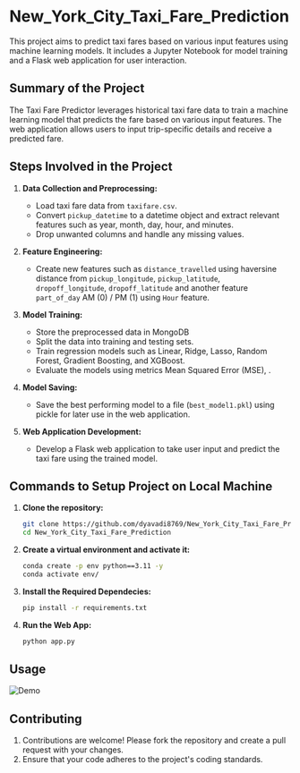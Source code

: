 # New_York_City_Taxi_Fare_Prediction

This project aims to predict taxi fares based on various input features using machine learning models. It includes a Jupyter Notebook for model training and a Flask web application for user interaction.

## Summary of the Project

The Taxi Fare Predictor leverages historical taxi fare data to train a machine learning model that predicts the fare based on various input features. The web application allows users to input trip-specific details and receive a predicted fare.

## Steps Involved in the Project

1. **Data Collection and Preprocessing:**
   - Load taxi fare data from `taxifare.csv`.
   - Convert `pickup_datetime` to a datetime object and extract relevant features such as year, month, day, hour, and minutes.
   - Drop unwanted columns and handle any missing values.

2. **Feature Engineering:**
   - Create new features such as `distance_travelled` using haversine distance from `pickup_longitude`, `pickup_latitude`, `dropoff_longitude`, `dropoff_latitude`  and  another feature `part_of_day` AM (0) / PM (1) using `Hour` feature.


3. **Model Training:**
   - Store the preprocessed data in MongoDB
   - Split the data into training and testing sets.
   - Train regression models such as Linear, Ridge, Lasso,  Random Forest, Gradient Boosting, and XGBoost.
   - Evaluate the models using metrics Mean Squared Error (MSE), .

4. **Model Saving:**
   - Save the best performing model to a file (`best_model1.pkl`) using pickle for later use in the web application.

5. **Web Application Development:**
   - Develop a Flask web application to take user input and predict the taxi fare using the trained model.

## Commands to Setup Project on Local Machine

1. **Clone the repository:**
   ```bash
   git clone https://github.com/dyavadi8769/New_York_City_Taxi_Fare_Prediction.git
   cd New_York_City_Taxi_Fare_Prediction

2.  **Create a virtual environment and activate it:**
    ```bash
    conda create -p env python==3.11 -y
    conda activate env/ 

3.  **Install the Required Dependecies:**
    ```bash
    pip install -r requirements.txt

4. **Run the Web App:**
    ```bash
    python app.py

## Usage

![Demo](demo/NYC_Taxi_App.gif)


## Contributing

1. Contributions are welcome! Please fork the repository and create a pull request with your changes. 
2. Ensure that your code adheres to the project's coding standards.